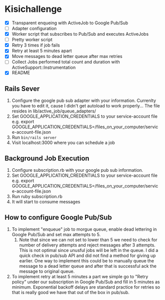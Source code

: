 # Kisichallenge

- [x] Transparent enqueing with ActiveJob to Google Pub/Sub
- [ ] Adapter configuration
- [x] Worker script that subscribes to Pub/Sub and executes ActiveJobs
- [ ] Pretty worker script
- [x] Retry 3 times if job fails
- [x] Retry at least 5 minutes apart
- [x] Move messages to dead letter queue after max retries
- [ ] Collect Jobs performed total count and duration with ActiveSupport::Instrumentation
- [x] README

## Rails Sever

1. Configure the google pub sub adapter with your information. Currenlty you have to edit it, cause I didn't get autoload to work properly... The file resides in lib/active_job/queue_adapters/
2. Set GOOGLE_APPLICATION_CREDENTIALS to your service-account file e.g. export GOOGLE_APPLICATION_CREDENTIALS=/files_on_your_computer/service-account-file.json
3. Run `bin/rails server`
4. Visit localhost:3000 where you can schedule a job

## Background Job Execution

1. Configure subscription.rb with your google pub sub information.
2. Set GOOGLE_APPLICATION_CREDENTIALS to your service-account file e.g. export GOOGLE_APPLICATION_CREDENTIALS=/files_on_your_computer/service-account-file.json
3. Run ruby subscription.rb
4. It will start to consume messages

## How to configure Google Pub/Sub

1. To implement "enqueue" job to morgue queue, enable dead lettering in Google Pub/Sub and set max attempts to 5.
    1. Note that since we can not set to lower than 5 we need to check for number of delivery attempts and reject messages after 3 attempts. This is not optimal since unusful jobs will be left in the queue. I did a quick check in pub/sub API and did not find a method for giving up earlier. One way to implement this could be to manually queue the message to a dead letter queue and after that is successful ack the message to original queue.
2. To implement retry at least 5 minutes a part we simple go to "Retry policy" under our subscription in Google Pub/Sub and fill in 5 minutes as minimum. Exponential backoff delays are standard practice for retries so that is really good we have that out of the box in pub/sub.

